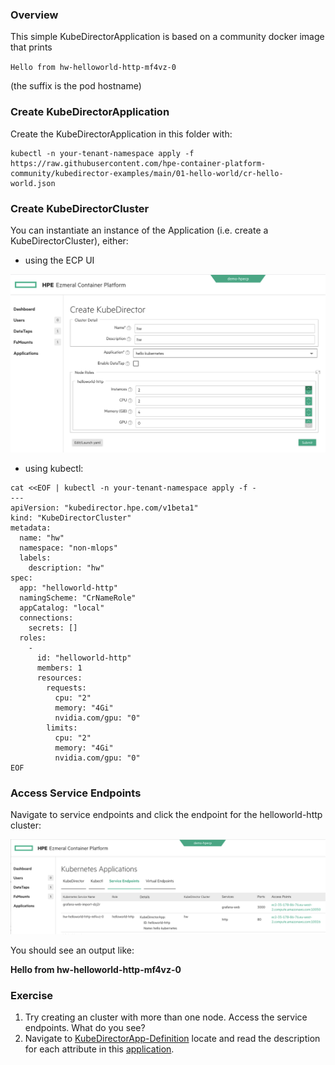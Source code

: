 ### Overview

This simple KubeDirectorApplication is based on a community docker image that prints

`Hello from hw-helloworld-http-mf4vz-0`

(the suffix is the pod hostname)


### Create KubeDirectorApplication

Create the KubeDirectorApplication in this folder with:

```
kubectl -n your-tenant-namespace apply -f https://raw.githubusercontent.com/hpe-container-platform-community/kubedirector-examples/main/01-hello-world/cr-hello-world.json
```

### Create KubeDirectorCluster

You can instantiate an instance of the Application (i.e. create a KubeDirectorCluster), either:

- using the ECP UI

![Create KubeDirectorCluster](create_kubedirectorcluster.png)


- using kubectl:

```
cat <<EOF | kubectl -n your-tenant-namespace apply -f -
---
apiVersion: "kubedirector.hpe.com/v1beta1"
kind: "KubeDirectorCluster"
metadata: 
  name: "hw"
  namespace: "non-mlops"
  labels: 
    description: "hw"
spec: 
  app: "helloworld-http"
  namingScheme: "CrNameRole"
  appCatalog: "local"
  connections: 
    secrets: []
  roles: 
    - 
      id: "helloworld-http"
      members: 1
      resources: 
        requests: 
          cpu: "2"
          memory: "4Gi"
          nvidia.com/gpu: "0"
        limits: 
          cpu: "2"
          memory: "4Gi"
          nvidia.com/gpu: "0"
EOF
```

### Access Service Endpoints

Navigate to service endpoints and click the endpoint for the helloworld-http cluster:

![Access service endpoints](access_service_endpoints.png)

You should see an output like:

**Hello from hw-helloworld-http-mf4vz-0**

### Exercise

1. Try creating an cluster with more than one node.  Access the service endpoints.  What do you see?
2. Navigate to [KubeDirectorApp-Definition](https://github.com/bluek8s/kubedirector/wiki/KubeDirectorApp-Definition) locate and read the description for each attribute in this [application](cr-hello-world.json).
